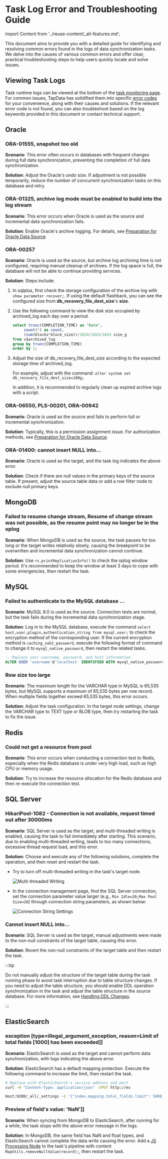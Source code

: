 # Task Log Error and Troubleshooting Guide

import Content from '../reuse-content/_all-features.md';

<Content />

This document aims to provide you with a detailed guide for identifying and resolving common errors found in the logs of data synchronization tasks. We delve into the causes of various common errors and offer clear, practical troubleshooting steps to help users quickly locate and solve issues.

## Viewing Task Logs

Task runtime logs can be viewed at the bottom of the [task monitoring page](../user-guide/data-pipeline/copy-data/monitor-task#error-code). For common issues, TapData has solidified them into specific [error codes](error-code.md) for your convenience, along with their causes and solutions. If the relevant error code is not found, you can also troubleshoot based on the log keywords provided in this document or contact technical support.

## Oracle

### ORA-01555, snapshot too old

**Scenario**: This error often occurs in databases with frequent changes during full data synchronization, preventing the completion of full data synchronization.

**Solution**: Adjust the Oracle's undo size. If adjustment is not possible temporarily, reduce the number of concurrent synchronization tasks on this database and retry.

### ORA-01325, archive log mode must be enabled to build into the log stream

**Scenario**: This error occurs when Oracle is used as the source and incremental data synchronization fails.

**Solution**: Enable Oracle's archive logging. For details, see [Preparation for Oracle Data Source](../prerequisites/on-prem-databases/oracle.md).

### ORA-00257

**Scenario**: Oracle is used as the source, but archive log archiving time is not configured, requiring manual cleanup of archives. If the log space is full, the database will not be able to continue providing services.

**Solution**: Steps include:

1. In sqlplus, first check the storage configuration of the archive log with `show parameter recover;`. If using the default flashback, you can see the configured size from **db_recovery_file_dest_size**'s **size**.

2. Use the following command to view the disk size occupied by archived_log each day over a period.

   ```sql
   select trunc(COMPLETION_TIME) as "Date",
        count(*) as count,
        (sum(blocks*block_size))/1024/1024/1024 size_g
   from v$archived_log
   group by trunc(COMPLETION_TIME)
   order by 1;
   ```

3. Adjust the size of db_recovery_file_dest_size according to the expected storage time of archived_log.

   For example, adjust with the command: `alter system set db_recovery_file_dest_size=100g;`

   In addition, it is recommended to regularly clean up expired archive logs with a script.

### ORA-06550, PLS-00201, ORA-00942

**Scenario**: Oracle is used as the source and fails to perform full or incremental synchronization.

**Solution**: Typically, this is a permission assignment issue. For authorization methods, see [Preparation for Oracle Data Source](../prerequisites/on-prem-databases/oracle.md).

### ORA-01400: cannot insert NULL into...

**Scenario**: Oracle is used as the target, and the task log indicates the above error.

**Solution**: Check if there are null values in the primary keys of the source table. If present, adjust the source table data or add a row filter node to exclude null primary keys.

## MongoDB

### Failed to resume change stream, Resume of change stream was not possible, as the resume point may no longer be in the oplog

**Scenario**: When MongoDB is used as the source, the task pauses for too long or the target writes relatively slowly, causing the breakpoint to be overwritten and incremental data synchronization cannot continue.

**Solution**: Use `rs.printReplicationInfo()` to check the oplog window period. It's recommended to keep the window at least 3 days to cope with some emergencies, then restart the task.

## MySQL

### Failed to authenticate to the MySQL database ...

**Scenario**: MySQL 8.0 is used as the source. Connection tests are normal, but the task fails during the incremental data synchronization stage.

**Solution**: Log in to the MySQL database, execute the command `select host,user,plugin,authentication_string from mysql.user;` to check the encryption method of the corresponding user. If the current encryption method is `caching_sah2_password`, execute the following format of command to change it to `mysql_native_password`, then restart the related tasks.

```sql
-- Replace your username, password, and host information
ALTER USER 'username'@'localhost' IDENTIFIED WITH mysql_native_password BY 'password';
```

### Row size too large

**Scenario**: The maximum length for the VARCHAR type in MySQL is 65,535 bytes, but MySQL supports a maximum of 65,535 bytes per row record. When multiple fields together exceed 65,535 bytes, this error occurs.

**Solution**: Adjust the task configuration. In the target node settings, change the VARCHAR type to TEXT type or BLOB type, then try restarting the task to fix the issue.

## Redis

### Could not get a resource from pool

**Scenario**: This error occurs when conducting a connection test to Redis, especially when the Redis database is under very high load, such as high CPU or memory usage.

**Solution**: Try to increase the resource allocation for the Redis database and then re-execute the connection test.

## SQL Server

### HikariPool-1082 - Connection is not available, request timed out after 30000ms

**Scenario**: SQL Server is used as the target, and multi-threaded writing is enabled, causing the task to fail immediately after starting. This scenario, due to enabling multi-threaded writing, leads to too many connections, excessive thread request load, and this error.

**Solution**: Choose and execute any of the following solutions, complete the operation, and then reset and restart the task.

- Try to turn off multi-threaded writing in the task's target node.

  ![Multi-threaded Writing](../images/multi_thread_write.png)

- In the connection management page, find the SQL Server connection, set the connection parameter value larger (e.g., `Min Idle=20;Max Pool Size=20`) through connection string parameters, as shown below:

  ![Connection String Settings](../images/sql_server_connection_settings.png)

### Cannot insert NULL into...

**Scenario**: SQL Server is used as the target, manual adjustments were made to the non-null constraints of the target table, causing this error.

**Solution**: Revert the non-null constraints of the target table and then restart the task.

:::tip

Do not manually adjust the structure of the target table during the task running phase to avoid task interruption due to table structure changes. If you need to adjust the table structure, you should enable DDL operation synchronization in the task and adjust the table structure in the source database. For more information, see [Handling DDL Changes](../best-practice/handle-schema-changes.md).

:::

## ElasticSearch

### exception [type=illegal_argument_exception, reason=Limit of total fields [1000] has been exceeded]]

**Scenario**: ElasticSearch is used as the target and cannot perform data synchronization, with logs indicating the above error.

**Solution**: ElasticSearch has a default mapping protection. Execute the following command to increase the limit, then restart the task.

```bash
# Replace with ElasticSearch's service address and port
curl -H "Content-Type: application/json" -XPUT http://es

Host:9200/_all/_settings -d '{"index.mapping.total_fields.limit": 5000}'
```

### Preview of field's value: 'NaN']]

**Scenario**: When syncing from MongoDB to ElasticSearch, after running for a while, the task stops with the above error message in the logs.

**Solution**: In MongoDB, the same field has NaN and float types, and ElasticSearch cannot complete the data write causing the error. Add a [JS Processing Node](../user-guide/data-pipeline/data-development/process-node#js-process) to the task's pipeline with content `MapUtils.removeNullValue(record);`, then restart the task.